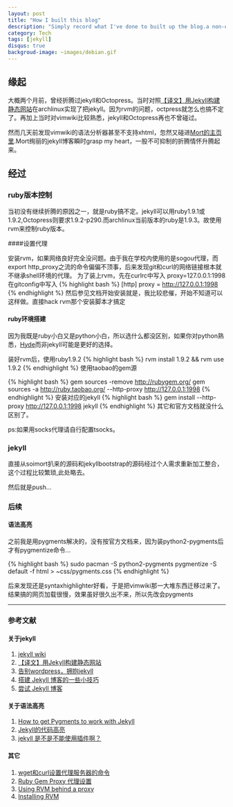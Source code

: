 ```yaml
---
layout: post
title: "How I built this blog"
description: "Simply record what I've done to built up the blog.a non-official document to replenish the official one"
category: Tech
tags: [jekyll]
disqus: true
backgroud-image: ~images/debian.gif
---
```


## 缘起

大概两个月前，曾经折腾过jekyll和Octopress。当时对照[【译文】用Jekyll构建静态网站](http://chen.yanping.me/cn/blog/2011/12/15/building-static-sites-with-jekyll/)在archlinux实现了把jekyll。因为rvm的问题，octpress就怎么也搞不定了。再加上当时对vimwiki比较熟悉，jekyll和Octopress再也不曾碰过。

然而几天前发现vimwiki的语法分析器甚至不支持xhtml，忽然又碰进[Mort的主页里](http://www.soimort.org/).Mort绚丽的jekyll博客瞬时grasp my heart，一股不可抑制的折腾情怀升腾起来。

## 经过

### ruby版本控制

当初没有继续折腾的原因之一，就是ruby搞不定。jekyll可以用ruby1.9.1或1.9.2,Octopress则要求1.9.2-p290.而archlinux当前版本的ruby是1.9.3。故使用rvm来控制ruby版本。

####设置代理

安装rvm，如果网络良好完全没问题。由于我在学校内使用的是sogou代理，而export http_proxy之流的命令偏偏不顶事，后来发现git和curl的网络链接根本就不继承shell环境的代理。
为了装上rvm，先在curlrc中写入
proxy=127.0.0.1:1998
在gitconfig中写入
{% highlight bash %}
[http]
    proxy = http://127.0.0.1:1998
{% endhighlight %}
然后参见文档开始安装就是，我比较悲催，开始不知道可以这样做。直接hack rvm那个安装脚本才搞定

#### ruby环境搭建

因为我既是ruby小白又是python小白，所以选什么都没区别，如果你对python熟悉，[Hyde](http://hyde.github.com/index.html)而非jekyll可能是更好的选择。

装好rvm后，使用ruby1.9.2
{% highlight bash %}
rvm install 1.9.2 && rvm use 1.9.2
{% endhighlight %}
使用taobao的gem源

{% highlight bash %}
gem sources -remove http://rubygem.org/ 
gem sources -a http://ruby.taobao.org/ --http-proxy http://127.0.0.1:1998
{% endhighlight %}
安装对应的jekyll
{% highlight bash %}
gem install --http-proxy http://127.0.0.1:1998 jekyll 
{% endhighlight %}
其它和官方文档就没什么区别了。

ps:如果用socks代理请自行配置tsocks。

### jekyll

直接从soimort扒来的源码和jekyllbootstrap的源码经过个人需求重新加工整合，这个过程比较繁琐,此处略去。

然后就是push...

### 后续

#### 语法高亮

之前我是用pygments解决的，没有按官方文档来，因为装python2-pygments后才有pygmentize命令...

{% highlight bash %}
sudo pacman -S python2-pygments
pygmentize -S default -f html > ~css/pygments.css
{% endhighlight %}

后来发现还是syntaxhighlighter好看，于是把vimwiki那一大堆东西迁移过来了。结果搞的网页加载很慢，效果虽好很久出不来，所以先改会pygments

---

### 参考文献

#### 关于jekyll

1. [jekyll wiki](https://github.com/mojombo/jekyll/wiki/)
1. [【译文】用Jekyll构建静态网站](http://chen.yanping.me/cn/blog/2011/12/15/building-static-sites-with-jekyll/)
1. [告别wordpress，拥抱jekyll](http://www.yangzhiping.com/tech/wordpress-to-jekyll.html)
1. [搭建 Jekyll 博客的一些小技巧](http://www.pizn.me/2012/03/01/some-tips-for-jekyll-blog.html)
1. [尝试 Jekyll 博客](http://jiyinyiyong.blog.163.com/blog/static/64699876201111291856363/)

#### 关于语法高亮

1. [How to get Pygments to work with Jekyll](http://www.stehem.net/2012/02/14/how-to-get-pygments-to-work-with-jekyll.html)
1. [Jekyll的代码高亮](http://bbs.laxjyj.com/read-htm-tid-162443.html)
1. [jekyll 是不是不能使用插件啊？](http://www.v2ex.com/t/28708)

#### 其它

1. [wget和curl设置代理服务器的命令](http://blog.csdn.net/huzhenwei/article/details/4369027)
2. [Ruby Gem Proxy 代理设置](http://chenhailong.iteye.com/blog/1340924)
3. [Using RVM behind a proxy ](http://beginrescueend.com/workflow/proxy/)
4. [Installing RVM](http://beginrescueend.com/rvm/install/)
